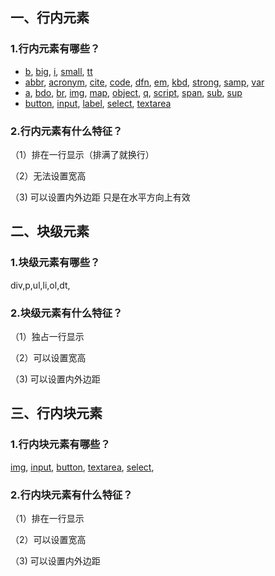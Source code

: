 ## 一、行内元素

### 1.行内元素有哪些？

- [b](https://link.zhihu.com/?target=https%3A//developer.mozilla.org/zh-CN/docs/Web/HTML/Element/b), [big](https://link.zhihu.com/?target=https%3A//developer.mozilla.org/zh-CN/docs/Web/HTML/Element/big), [i](https://link.zhihu.com/?target=https%3A//developer.mozilla.org/zh-CN/docs/Web/HTML/Element/i), [small](https://link.zhihu.com/?target=https%3A//developer.mozilla.org/zh-CN/docs/Web/HTML/Element/small), [tt](https://link.zhihu.com/?target=https%3A//developer.mozilla.org/zh-CN/docs/Web/HTML/Element/tt)
- [abbr](https://link.zhihu.com/?target=https%3A//developer.mozilla.org/zh-CN/docs/Web/HTML/Element/abbr), [acronym](https://link.zhihu.com/?target=https%3A//developer.mozilla.org/zh-CN/docs/Web/HTML/Element/acronym), [cite](https://link.zhihu.com/?target=https%3A//developer.mozilla.org/zh-CN/docs/Web/HTML/Element/cite), [code](https://link.zhihu.com/?target=https%3A//developer.mozilla.org/zh-CN/docs/Web/HTML/Element/code), [dfn](https://link.zhihu.com/?target=https%3A//developer.mozilla.org/zh-CN/docs/Web/HTML/Element/dfn), [em](https://link.zhihu.com/?target=https%3A//developer.mozilla.org/zh-CN/docs/Web/HTML/Element/em), [kbd](https://link.zhihu.com/?target=https%3A//developer.mozilla.org/zh-CN/docs/Web/HTML/Element/kbd), [strong](https://link.zhihu.com/?target=https%3A//developer.mozilla.org/zh-CN/docs/Web/HTML/Element/strong), [samp](https://link.zhihu.com/?target=https%3A//developer.mozilla.org/zh-CN/docs/Web/HTML/Element/samp), [var](https://link.zhihu.com/?target=https%3A//developer.mozilla.org/zh-CN/docs/Web/HTML/Element/var)
- [a](https://link.zhihu.com/?target=https%3A//developer.mozilla.org/zh-CN/docs/Web/HTML/Element/a), [bdo](https://link.zhihu.com/?target=https%3A//developer.mozilla.org/zh-CN/docs/Web/HTML/Element/bdo), [br](https://link.zhihu.com/?target=https%3A//developer.mozilla.org/zh-CN/docs/Web/HTML/Element/br), [img](https://link.zhihu.com/?target=https%3A//developer.mozilla.org/zh-CN/docs/Web/HTML/Element/img), [map](https://link.zhihu.com/?target=https%3A//developer.mozilla.org/zh-CN/docs/Web/HTML/Element/map), [object](https://link.zhihu.com/?target=https%3A//developer.mozilla.org/zh-CN/docs/Web/HTML/Element/object), [q](https://link.zhihu.com/?target=https%3A//developer.mozilla.org/zh-CN/docs/Web/HTML/Element/q), [script](https://link.zhihu.com/?target=https%3A//developer.mozilla.org/zh-CN/docs/Web/HTML/Element/script), [span](https://link.zhihu.com/?target=https%3A//developer.mozilla.org/zh-CN/docs/Web/HTML/Element/span), [sub](https://link.zhihu.com/?target=https%3A//developer.mozilla.org/zh-CN/docs/Web/HTML/Element/sub), [sup](https://link.zhihu.com/?target=https%3A//developer.mozilla.org/zh-CN/docs/Web/HTML/Element/sup)
- [button](https://link.zhihu.com/?target=https%3A//developer.mozilla.org/zh-CN/docs/Web/HTML/Element/button), [input](https://link.zhihu.com/?target=https%3A//developer.mozilla.org/zh-CN/docs/Web/HTML/Element/Input), [label](https://link.zhihu.com/?target=https%3A//developer.mozilla.org/zh-CN/docs/Web/HTML/Element/label), [select](https://link.zhihu.com/?target=https%3A//developer.mozilla.org/zh-CN/docs/Web/HTML/Element/select), [textarea](https://link.zhihu.com/?target=https%3A//developer.mozilla.org/zh-CN/docs/Web/HTML/Element/textarea)

### 2.行内元素有什么特征？

（1）排在一行显示（排满了就换行）

（2）无法设置宽高

（3) 可以设置内外边距 只是在水平方向上有效

## 二、块级元素

### 1.块级元素有哪些？

div,p,ul,li,ol,dt,

### 2.块级元素有什么特征？

（1）独占一行显示

（2）可以设置宽高

（3) 可以设置内外边距

## 三、行内块元素

### 1.行内块元素有哪些？

[img](https://link.zhihu.com/?target=https%3A//developer.mozilla.org/zh-CN/docs/Web/HTML/Element/img), [input](https://link.zhihu.com/?target=https%3A//developer.mozilla.org/zh-CN/docs/Web/HTML/Element/Input), [button](https://link.zhihu.com/?target=https%3A//developer.mozilla.org/zh-CN/docs/Web/HTML/Element/button), [textarea](https://link.zhihu.com/?target=https%3A//developer.mozilla.org/zh-CN/docs/Web/HTML/Element/textarea), [select](https://link.zhihu.com/?target=https%3A//developer.mozilla.org/zh-CN/docs/Web/HTML/Element/select),

### 2.行内块元素有什么特征？

（1）排在一行显示

（2）可以设置宽高

（3) 可以设置内外边距